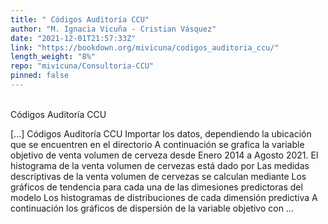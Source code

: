 ```yaml
---
title: " Códigos Auditoría CCU"
author: "M. Ignacia Vicuña - Cristian Vásquez"
date: "2021-12-01T21:57:33Z"
link: "https://bookdown.org/mivicuna/codigos_auditoria_ccu/"
length_weight: "8%"
repo: "mivicuna/Consultoria-CCU"
pinned: false
---
```


<br />
Códigos Auditoría CCU</p> [...] Códigos Auditoría CCU Importar los datos, dependiendo la ubicación que se encuentren en el directorio A continuación se grafica la variable objetivo de venta volumen de cerveza desde Enero 2014 a Agosto 2021. El histograma de la venta volumen de cervezas está dado por Las medidas descriptivas de la venta volumen de cervezas se calculan mediante Los gráficos de tendencia para cada una de las dimesiones predictoras del modelo Los histogramas de distribuciones de cada dimensión predictiva A continuación los gráficos de dispersión de la variable objetivo con  ...
